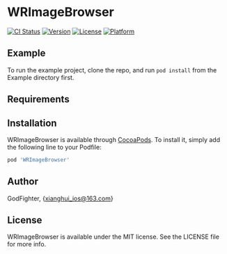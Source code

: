 # WRImageBrowser

[![CI Status](https://img.shields.io/travis/GodFighter/WRImageBrowser.svg?style=flat)](https://travis-ci.org/GodFighter/WRImageBrowser)
[![Version](https://img.shields.io/cocoapods/v/WRImageBrowser.svg?style=flat)](https://cocoapods.org/pods/WRImageBrowser)
[![License](https://img.shields.io/cocoapods/l/WRImageBrowser.svg?style=flat)](https://cocoapods.org/pods/WRImageBrowser)
[![Platform](https://img.shields.io/cocoapods/p/WRImageBrowser.svg?style=flat)](https://cocoapods.org/pods/WRImageBrowser)

## Example

To run the example project, clone the repo, and run `pod install` from the Example directory first.

## Requirements

## Installation

WRImageBrowser is available through [CocoaPods](https://cocoapods.org). To install
it, simply add the following line to your Podfile:

```ruby
pod 'WRImageBrowser'
```

## Author

GodFighter, {xianghui_ios@163.com}

## License

WRImageBrowser is available under the MIT license. See the LICENSE file for more info.
